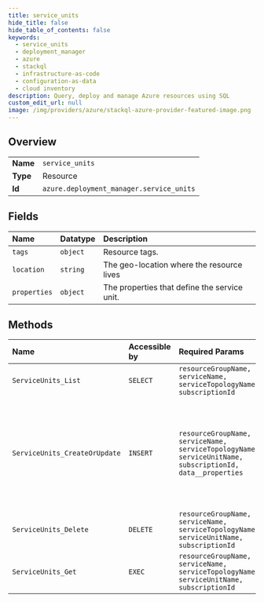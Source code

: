 ```yaml
---
title: service_units
hide_title: false
hide_table_of_contents: false
keywords:
  - service_units
  - deployment_manager
  - azure    
  - stackql
  - infrastructure-as-code
  - configuration-as-data
  - cloud inventory
description: Query, deploy and manage Azure resources using SQL
custom_edit_url: null
image: /img/providers/azure/stackql-azure-provider-featured-image.png
---
```

  
    

## Overview
<table><tbody>
<tr><td><b>Name</b></td><td><code>service_units</code></td></tr>
<tr><td><b>Type</b></td><td>Resource</td></tr>
<tr><td><b>Id</b></td><td><code>azure.deployment_manager.service_units</code></td></tr>
</tbody></table>

## Fields
| Name | Datatype | Description |
|:-----|:---------|:------------|
| `tags` | `object` | Resource tags. |
| `location` | `string` | The geo-location where the resource lives |
| `properties` | `object` | The properties that define the service unit. |
## Methods
| Name | Accessible by | Required Params | Description |
|:-----|:--------------|:----------------|:------------|
| `ServiceUnits_List` | `SELECT` | `resourceGroupName, serviceName, serviceTopologyName, subscriptionId` |  |
| `ServiceUnits_CreateOrUpdate` | `INSERT` | `resourceGroupName, serviceName, serviceTopologyName, serviceUnitName, subscriptionId, data__properties` | This is an asynchronous operation and can be polled to completion using the operation resource returned by this operation. |
| `ServiceUnits_Delete` | `DELETE` | `resourceGroupName, serviceName, serviceTopologyName, serviceUnitName, subscriptionId` |  |
| `ServiceUnits_Get` | `EXEC` | `resourceGroupName, serviceName, serviceTopologyName, serviceUnitName, subscriptionId` |  |
